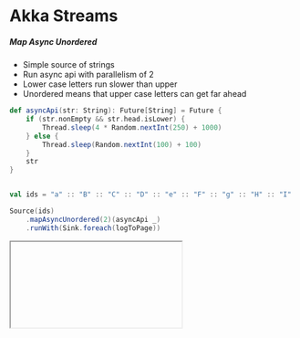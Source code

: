 # Akka Streams

##### Map Async Unordered

- Simple source of strings
- Run async api with parallelism of 2
- Lower case letters run slower than upper
- Unordered means that upper case letters can get far ahead

```scala
def asyncApi(str: String): Future[String] = Future {
    if (str.nonEmpty && str.head.isLower) {
        Thread.sleep(4 * Random.nextInt(250) + 1000)
    } else {
        Thread.sleep(Random.nextInt(100) + 100)
    }
    str
}


val ids = "a" :: "B" :: "C" :: "D" :: "e" :: "F" :: "g" :: "H" :: "I" :: Nil

Source(ids)
    .mapAsyncUnordered(2)(asyncApi _)
    .runWith(Sink.foreach(logToPage))
```

<iframe class="sample" data-src="/samples/basic-async-unordered"></iframe>
